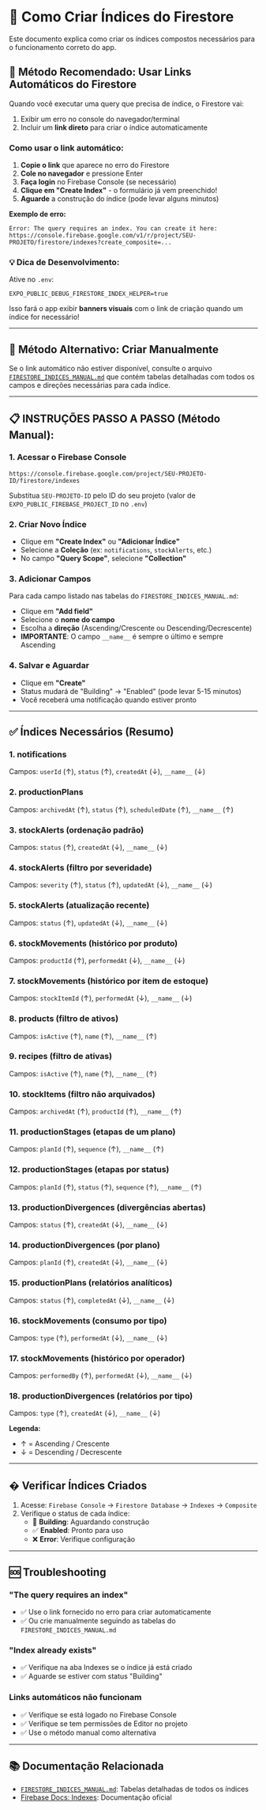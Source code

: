 # 🔗 Como Criar Índices do Firestore

Este documento explica como criar os índices compostos necessários para o funcionamento correto do app.

## 🚀 Método Recomendado: Usar Links Automáticos do Firestore

Quando você executar uma query que precisa de índice, o Firestore vai:

1. Exibir um erro no console do navegador/terminal
2. Incluir um **link direto** para criar o índice automaticamente

### Como usar o link automático:

1. **Copie o link** que aparece no erro do Firestore
2. **Cole no navegador** e pressione Enter
3. **Faça login** no Firebase Console (se necessário)
4. **Clique em "Create Index"** - o formulário já vem preenchido!
5. **Aguarde** a construção do índice (pode levar alguns minutos)

**Exemplo de erro:**

```
Error: The query requires an index. You can create it here:
https://console.firebase.google.com/v1/r/project/SEU-PROJETO/firestore/indexes?create_composite=...
```

### 💡 Dica de Desenvolvimento:

Ative no `.env`:

```
EXPO_PUBLIC_DEBUG_FIRESTORE_INDEX_HELPER=true
```

Isso fará o app exibir **banners visuais** com o link de criação quando um índice for necessário!

---

## 📝 Método Alternativo: Criar Manualmente

Se o link automático não estiver disponível, consulte o arquivo [`FIRESTORE_INDICES_MANUAL.md`](./FIRESTORE_INDICES_MANUAL.md) que contém tabelas detalhadas com todos os campos e direções necessárias para cada índice.

---

## 📋 INSTRUÇÕES PASSO A PASSO (Método Manual):

### 1. Acessar o Firebase Console

```
https://console.firebase.google.com/project/SEU-PROJETO-ID/firestore/indexes
```

Substitua `SEU-PROJETO-ID` pelo ID do seu projeto (valor de `EXPO_PUBLIC_FIREBASE_PROJECT_ID` no `.env`)

### 2. Criar Novo Índice

- Clique em **"Create Index"** ou **"Adicionar Índice"**
- Selecione a **Coleção** (ex: `notifications`, `stockAlerts`, etc.)
- No campo **"Query Scope"**, selecione **"Collection"**

### 3. Adicionar Campos

Para cada campo listado nas tabelas do `FIRESTORE_INDICES_MANUAL.md`:

- Clique em **"Add field"**
- Selecione o **nome do campo**
- Escolha a **direção** (Ascending/Crescente ou Descending/Decrescente)
- **IMPORTANTE**: O campo `__name__` é sempre o último e sempre Ascending

### 4. Salvar e Aguardar

- Clique em **"Create"**
- Status mudará de "Building" → "Enabled" (pode levar 5-15 minutos)
- Você receberá uma notificação quando estiver pronto

---

## ✅ Índices Necessários (Resumo)

### 1. **notifications**

Campos: `userId` (↑), `status` (↑), `createdAt` (↓), `__name__` (↓)

### 2. **productionPlans**

Campos: `archivedAt` (↑), `status` (↑), `scheduledDate` (↑), `__name__` (↑)

### 3. **stockAlerts** (ordenação padrão)

Campos: `status` (↑), `createdAt` (↓), `__name__` (↓)

### 4. **stockAlerts** (filtro por severidade)

Campos: `severity` (↑), `status` (↑), `updatedAt` (↓), `__name__` (↓)

### 5. **stockAlerts** (atualização recente)

Campos: `status` (↑), `updatedAt` (↓), `__name__` (↓)

### 6. **stockMovements** (histórico por produto)

Campos: `productId` (↑), `performedAt` (↓), `__name__` (↓)

### 7. **stockMovements** (histórico por item de estoque)

Campos: `stockItemId` (↑), `performedAt` (↓), `__name__` (↓)

### 8. **products** (filtro de ativos)

Campos: `isActive` (↑), `name` (↑), `__name__` (↑)

### 9. **recipes** (filtro de ativas)

Campos: `isActive` (↑), `name` (↑), `__name__` (↑)

### 10. **stockItems** (filtro não arquivados)

Campos: `archivedAt` (↑), `productId` (↑), `__name__` (↑)

### 11. **productionStages** (etapas de um plano)

Campos: `planId` (↑), `sequence` (↑), `__name__` (↑)

### 12. **productionStages** (etapas por status)

Campos: `planId` (↑), `status` (↑), `sequence` (↑), `__name__` (↑)

### 13. **productionDivergences** (divergências abertas)

Campos: `status` (↑), `createdAt` (↓), `__name__` (↓)

### 14. **productionDivergences** (por plano)

Campos: `planId` (↑), `createdAt` (↓), `__name__` (↓)

### 15. **productionPlans** (relatórios analíticos)

Campos: `status` (↑), `completedAt` (↓), `__name__` (↓)

### 16. **stockMovements** (consumo por tipo)

Campos: `type` (↑), `performedAt` (↓), `__name__` (↓)

### 17. **stockMovements** (histórico por operador)

Campos: `performedBy` (↑), `performedAt` (↓), `__name__` (↓)

### 18. **productionDivergences** (relatórios por tipo)

Campos: `type` (↑), `createdAt` (↓), `__name__` (↓)

**Legenda:**

- ↑ = Ascending / Crescente
- ↓ = Descending / Decrescente

---

## � Verificar Índices Criados

1. Acesse: `Firebase Console` → `Firestore Database` → `Indexes` → `Composite`
2. Verifique o status de cada índice:
   - 🔄 **Building**: Aguardando construção
   - ✅ **Enabled**: Pronto para uso
   - ❌ **Error**: Verifique configuração

---

## 🆘 Troubleshooting

### "The query requires an index"

- ✅ Use o link fornecido no erro para criar automaticamente
- ✅ Ou crie manualmente seguindo as tabelas do `FIRESTORE_INDICES_MANUAL.md`

### "Index already exists"

- ✅ Verifique na aba Indexes se o índice já está criado
- ✅ Aguarde se estiver com status "Building"

### Links automáticos não funcionam

- ✅ Verifique se está logado no Firebase Console
- ✅ Verifique se tem permissões de Editor no projeto
- ✅ Use o método manual como alternativa

---

## 📚 Documentação Relacionada

- [`FIRESTORE_INDICES_MANUAL.md`](./FIRESTORE_INDICES_MANUAL.md): Tabelas detalhadas de todos os índices
- [Firebase Docs: Indexes](https://firebase.google.com/docs/firestore/query-data/indexing): Documentação oficial

